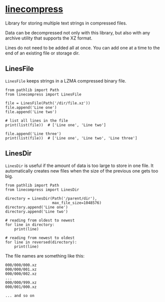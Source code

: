 # [linecompress](https://github.com/rtmigo/linecompress_py#readme)

Library for storing multiple text strings in compressed files.

Data can be decompressed not only with this library, but also with any archive
utility that supports the XZ format.

Lines do not need to be added all at once. You can add one at a time to the 
end of an existing file or storage dir.

## LinesFile

`LinesFile` keeps strings in a LZMA compressed binary file.

```python3
from pathlib import Path
from linecompress import LinesFile

file = LinesFile(Path('/dir/file.xz'))
file.append('Line one')
file.append('Line two')

# list all lines in the file    
print(list(file))  # ['Line one', 'Line two']

file.append('Line three')
print(list(file))  # ['Line one', 'Line two', 'Line three']
```

## LinesDir

`LinesDir` is useful if the amount of data is too large to store in one file. It
automatically creates new files when the size of the previous one gets too big.

```python3
from pathlib import Path
from linecompress import LinesDir

directory = LinesDir(Path('/parent/dir'),
                     max_file_size=1048576)
directory.append('Line one')
directory.append('Line two')

# reading from oldest to newest
for line in directory:
    print(line)

# reading from newest to oldest
for line in reversed(directory):
    print(line)
```

The file names are something like this:

```
000/000/000.xz
000/000/001.xz
000/000/002.xz
...
000/000/999.xz
000/001/000.xz

... and so on
```